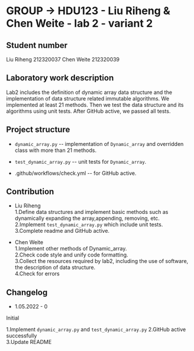 # GROUP -> HDU123 - Liu Riheng & Chen Weite - lab 2 - variant 2

## Student number

Liu Riheng 212320037
Chen Weite 212320039

## Laboratory work description

Lab2 includes the definition of dynamic array data structure
and the implementation of
data structure related immutable algorithms.
We implemented at least 21 methods. Then we test the data structure
and its algorithms using unit tests.
After GitHub active, we passed all tests.

## Project structure

- `dynamic_array.py` -- implementation of `Dynamic_array`
  and overridden class with more than 21 methods.

- `test_dynamic_array.py` -- unit tests for `Dynamic_array`.

- .github/workflows/check.yml -- for GitHub active.

## Contribution

- Liu Riheng  
  1.Define data structures and implement basic methods such as 
    dynamically expanding the array,appending, removing, etc.  
  2.Implement `test_dynamic_array.py` which include unit tests.  
  3.Complete readme and GitHub active.  

- Chen Weite  
  1.Implement other methods of Dynamic_array.  
  2.Check code style and unify code formatting.  
  3.Collect the resources required by lab2, including the use of software,
    the description of data structure.  
  4.Check for errors<br>

## Changelog

- 1.05.2022 - 0

Initial

1.Implement `dynamic_array.py` and `test_dynamic_array.py` 
2.GitHub active successfully   
3.Update README  
